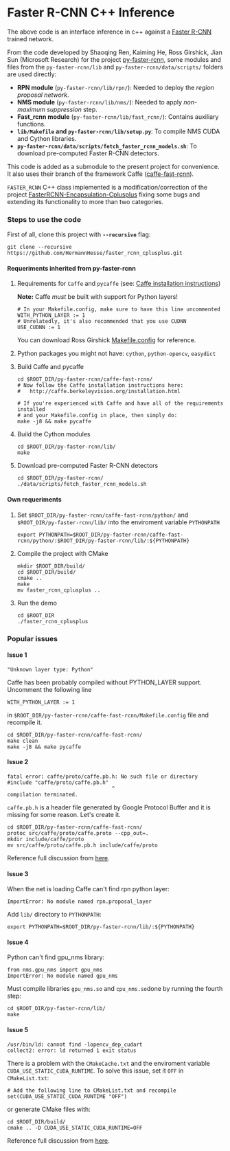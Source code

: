 # Faster R-CNN C++ Inference

The above code is an interface inference in c++ against a [Faster R-CNN](https://github.com/rbgirshick/py-faster-rcnn) trained network.

From the code developed by Shaoqing Ren, Kaiming He, Ross Girshick, Jian Sun (Microsoft Research) for the project [py-faster-rcnn](https://github.com/rbgirshick/py-faster-rcnn), some modules and files from the `py-faster-rcnn/lib` and `py-faster-rcnn/data/scripts/` folders are used directly:
 - **RPN module** (`py-faster-rcnn/lib/rpn/`): Needed to deploy the *region proposal network*.
 - **NMS module** (`py-faster-rcnn/lib/nms/`): Needed to apply *non-maximum suppression* step.
 - **Fast_rcnn module** (`py-faster-rcnn/lib/fast_rcnn/`): Contains auxiliary functions.
 - **`lib/Makefile` and `py-faster-rcnn/lib/setup.py`**: To compile NMS CUDA and Cython libraries.
 - **`py-faster-rcnn/data/scripts/fetch_faster_rcnn_models.sh`**: To download pre-computed Faster R-CNN detectors.

This code is added as a submodule to the present project for convenience. It also uses their branch of the framework Caffe ([caffe-fast-rcnn](https://github.com/rbgirshick/caffe-fast-rcnn/tree/0dcd397b29507b8314e252e850518c5695efbb83)).

`FASTER_RCNN` C++ class implemented is a modification/correction of the project [FasterRCNN-Encapsulation-Cplusplus](https://github.com/YihangLou/FasterRCNN-Encapsulation-Cplusplus) fixing some bugs and extending its functionality to more than two categories.

### Steps to use the code

First of all, clone this project with **`--recursive`** flag:
```Shell
git clone --recursive https://github.com/HermannHesse/faster_rcnn_cplusplus.git
```

#### Requeriments inherited from py-faster-rcnn

1. Requirements for `Caffe` and `pycaffe` (see: [Caffe installation instructions](http://caffe.berkeleyvision.org/installation.html))

    **Note:** Caffe *must* be built with support for Python layers!
    ```make
    # In your Makefile.config, make sure to have this line uncommented
    WITH_PYTHON_LAYER := 1
    # Unrelatedly, it's also recommended that you use CUDNN
    USE_CUDNN := 1
      ```
    You can download Ross Girshick [Makefile.config](http://www.cs.berkeley.edu/~rbg/fast-rcnn-data/Makefile.config) for reference.
  
2. Python packages you might not have: `cython`, `python-opencv`, `easydict`

3. Build Caffe and pycaffe
    ```Shell
    cd $ROOT_DIR/py-faster-rcnn/caffe-fast-rcnn/
    # Now follow the Caffe installation instructions here:
    #   http://caffe.berkeleyvision.org/installation.html

    # If you're experienced with Caffe and have all of the requirements installed
    # and your Makefile.config in place, then simply do:
    make -j8 && make pycaffe
    ```
    
4. Build the Cython modules
    ```Shell
    cd $ROOT_DIR/py-faster-rcnn/lib/
    make
    ```

5. Download pre-computed Faster R-CNN detectors
    ```Shell
    cd $ROOT_DIR/py-faster-rcnn/
    ./data/scripts/fetch_faster_rcnn_models.sh
    ```
    
#### Own requeriments

1. Set `$ROOT_DIR/py-faster-rcnn/caffe-fast-rcnn/python/` and `$ROOT_DIR/py-faster-rcnn/lib/` into the enviroment variable `PYTHONPATH`
    ```Shell
    export PYTHONPATH=$ROOT_DIR/py-faster-rcnn/caffe-fast-rcnn/python/:$ROOT_DIR/py-faster-rcnn/lib/:${PYTHONPATH}
    ```

2. Compile the project with CMake
    ```Shell
    mkdir $ROOT_DIR/build/
    cd $ROOT_DIR/build/
    cmake ..
    make
    mv faster_rcnn_cplusplus ..
    ```

3. Run the demo
    ```Shell
    cd $ROOT_DIR
    ./faster_rcnn_cplusplus
    ```
    
### Popular issues

#### Issue 1

```Shell
"Unknown layer type: Python"
```
Caffe has been probably compiled without PYTHON_LAYER support. Uncomment the following line 
```make
WITH_PYTHON_LAYER := 1
```
in `$ROOT_DIR/py-faster-rcnn/caffe-fast-rcnn/Makefile.config` file and recompile it.
```Shell
cd $ROOT_DIR/py-faster-rcnn/caffe-fast-rcnn/
make clean
make -j8 && make pycaffe
```

#### Issue 2

```Shell
fatal error: caffe/proto/caffe.pb.h: No such file or directory
#include "caffe/proto/caffe.pb.h"
                                  ^
compilation terminated.
```
`caffe.pb.h` is a header file generated by Google Protocol Buffer and it is missing for some reason. Let's create it.
```Shell
cd $ROOT_DIR/py-faster-rcnn/caffe-fast-rcnn/
protoc src/caffe/proto/caffe.proto --cpp_out=.
mkdir include/caffe/proto
mv src/caffe/proto/caffe.pb.h include/caffe/proto
```
Reference full discussion from [here](https://github.com/NVIDIA/DIGITS/issues/105).

#### Issue 3

When the net is loading Caffe can't find rpn python layer:
```Shell
ImportError: No module named rpn.proposal_layer
```
Add `lib/` directory to `PYTHONPATH`:
```Shell
export PYTHONPATH=$ROOT_DIR/py-faster-rcnn/lib/:${PYTHONPATH} 
```

#### Issue 4

Python can't find gpu_nms library:
```Shell
from nms.gpu_nms import gpu_nms
ImportError: No module named gpu_nms
```
Must compile libraries `gpu_nms.so` and `cpu_nms.so`done by running the fourth step:
```Shell
cd $ROOT_DIR/py-faster-rcnn/lib/
make
```

#### Issue 5

```Shell
/usr/bin/ld: cannot find -lopencv_dep_cudart 
collect2: error: ld returned 1 exit status
```
There is a problem with the `CMakeCache.txt` and the enviroment variable `CUDA_USE_STATIC_CUDA_RUNTIME`.
To solve this issue, set it `OFF` in `CMakeList.txt`: 
```Shell
# Add the following line to CMakeList.txt and recompile
set(CUDA_USE_STATIC_CUDA_RUNTIME "OFF")
```
or generate CMake files with:
```Shell
cd $ROOT_DIR/build/
cmake .. -D CUDA_USE_STATIC_CUDA_RUNTIME=OFF
```
Reference full discussion from [here](https://github.com/opencv/opencv/issues/6542).
